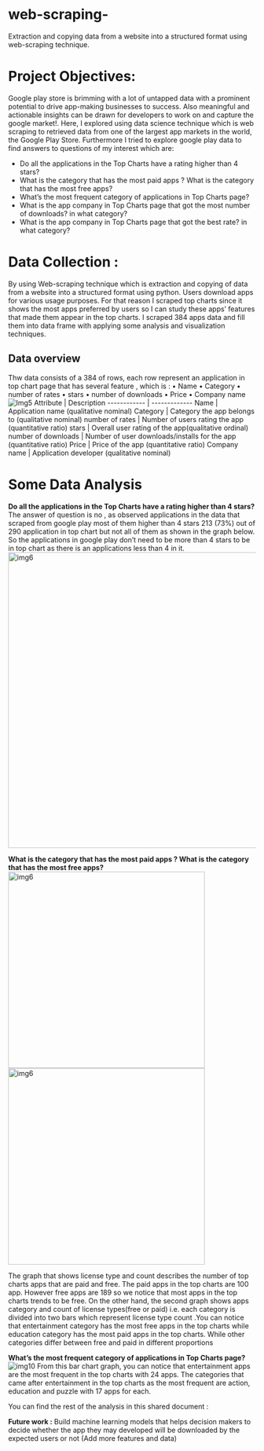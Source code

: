# web-scraping-
 Extraction and copying  data from a website into a structured format using web-scraping technique.
 
 # Project Objectives:
 Google play store is brimming with a lot of untapped data with a prominent potential to drive app-making businesses to success. Also meaningful and actionable insights can be drawn for developers to work on and capture the google market!. Here, I explored using data science technique which is web scraping to retrieved data from one of the largest app markets in the world, the Google Play Store. Furthermore I tried to explore google play data to find answers to questions of my interest which are:
 - 	Do all the applications in the Top Charts have a rating higher than 4 stars?
 - 	What is the category that has the most paid apps ? What is the category that has the most free apps?
 - 	What’s the most frequent category of applications in Top Charts page?
 - 	What is the app company in Top Charts page that got the most number of downloads? in what category?
 - 	What is the app company in Top Charts page that got the best rate? in what category?


# Data Collection :
By using Web-scraping technique which is extraction and copying of data from a website into a structured format using python. Users download apps for various usage purposes. For that reason I scraped top charts since it shows the most apps preferred by users so I can study these apps’ features that made them appear in the top charts. I scraped 384 apps data and fill them into data frame with applying some analysis and visualization techniques.
## Data overview
Thw data consists of a 384 of rows, each row represent an application in top chart page that has several feature , which is :
•	Name
•	Category
•	number of rates
•	stars
•	number of downloads
•	Price
•	Company name
![Img5](https://user-images.githubusercontent.com/59575205/123016483-5acee200-d3d3-11eb-9f1b-687da32a833f.png)
Attribute | Description
------------ | -------------
Name | Application name (qualitative nominal)
Category | Category the app belongs to (qualitative nominal)
number of rates | Number of users  rating  the app (quantitative ratio)
stars | Overall user rating of the app(qualitative ordinal)
number of downloads | Number of user downloads/installs for the app (quantitative ratio)
Price | Price of the app (quantitative ratio)
Company name | Application developer (qualitative nominal)


# Some Data Analysis 
**Do all the applications in the Top Charts have a rating higher than 4 stars?**
The answer of question is no , as observed applications in the data that scraped from google play most of them higher than 4 stars 213 (73%) out of 290 application in top chart but not all of them as shown in the graph below. So the applications in google play don’t need to be more than 4 stars to be in top chart as there is an applications less than 4 in it.
<img width="602" alt="img6" src="https://user-images.githubusercontent.com/59575205/123016900-450dec80-d3d4-11eb-9599-6378adb0d5e4.png">

**What is the category that has the most paid apps ? What is the category that has the most free apps?**
<img width="400" alt="img6" src="https://user-images.githubusercontent.com/59575205/123017004-78e91200-d3d4-11eb-8214-142538993b51.png">
<img width="400" alt="img6" src="https://user-images.githubusercontent.com/59575205/123017006-7a1a3f00-d3d4-11eb-9df8-de7d0f5c0616.png">

The graph that shows license type and count describes the number of top charts apps that are paid and free. The paid apps in the top charts are 100 app. However free apps are 189 so we notice that most apps in the top charts trends to be free. On the other hand, the second graph shows apps category and count of license types(free or paid) i.e. each  category is divided into two bars which represent license type count .You can notice that entertainment category has the most free apps in the top charts while education category has the most paid apps in the top charts. While other categories differ between free and paid in different proportions

**What’s the most frequent category of applications in Top Charts page?**
![img10](https://user-images.githubusercontent.com/59575205/123017255-e1d08a00-d3d4-11eb-9e53-e81806d679c3.png)
From this bar chart graph, you can notice that entertainment apps are the most frequent in the top charts with 24 apps. The categories that came after entertainment in the top charts as the most frequent are action, education and puzzle with 17 apps for each. 

You can find the rest of the analysis in this shared document :

**Future work :**
Build machine learning models that helps decision makers to decide whether the app they may developed will be downloaded by the expected users or not (Add more features and data)
